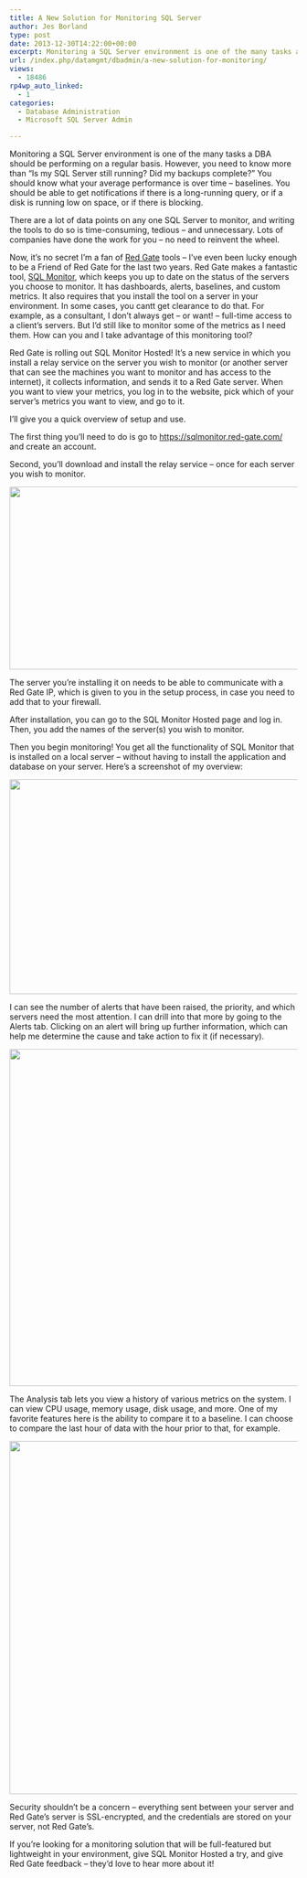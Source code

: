 ```yaml
---
title: A New Solution for Monitoring SQL Server
author: Jes Borland
type: post
date: 2013-12-30T14:22:00+00:00
excerpt: Monitoring a SQL Server environment is one of the many tasks a DBA should be performing on a regular basis.
url: /index.php/datamgmt/dbadmin/a-new-solution-for-monitoring/
views:
  - 18486
rp4wp_auto_linked:
  - 1
categories:
  - Database Administration
  - Microsoft SQL Server Admin

---
```

Monitoring a SQL Server environment is one of the many tasks a DBA should be performing on a regular basis. However, you need to know more than &#8220;Is my SQL Server still running? Did my backups complete?&#8221; You should know what your average performance is over time &#8211; baselines. You should be able to get notifications if there is a long-running query, or if a disk is running low on space, or if there is blocking.

There are a lot of data points on any one SQL Server to monitor, and writing the tools to do so is time-consuming, tedious &#8211; and unnecessary. Lots of companies have done the work for you &#8211; no need to reinvent the wheel.

Now, it&#8217;s no secret I&#8217;m a fan of [Red Gate][1] tools &#8211; I&#8217;ve even been lucky enough to be a Friend of Red Gate for the last two years. Red Gate makes a fantastic tool, [SQL Monitor][2], which keeps you up to date on the status of the servers you choose to monitor. It has dashboards, alerts, baselines, and custom metrics. It also requires that you install the tool on a server in your environment. In some cases, you cantt get clearance to do that. For example, as a consultant, I don&#8217;t always get &#8211; or want! &#8211; full-time access to a client&#8217;s servers. But I&#8217;d still like to monitor some of the metrics as I need them. How can you and I take advantage of this monitoring tool?

Red Gate is rolling out SQL Monitor Hosted! It&#8217;s a new service in which you install a relay service on the server you wish to monitor (or another server that can see the machines you want to monitor and has access to the internet), it collects information, and sends it to a Red Gate server. When you want to view your metrics, you log in to the website, pick which of your server&#8217;s metrics you want to view, and go to it.

I&#8217;ll give you a quick overview of setup and use.

The first thing you&#8217;ll need to do is go to <https://sqlmonitor.red-gate.com/> and create an account.

Second, you&#8217;ll download and install the relay service &#8211; once for each server you wish to monitor.

<img style="vertical-align: middle;" src="/wp-content/uploads/users/grrlgeek/smh 1.JPG?mtime=1388175665" alt="" width="991" height="320" />

The server you&#8217;re installing it on needs to be able to communicate with a Red Gate IP, which is given to you in the setup process, in case you need to add that to your firewall.

After installation, you can go to the SQL Monitor Hosted page and log in. Then, you add the names of the server(s) you wish to monitor.

Then you begin monitoring! You get all the functionality of SQL Monitor that is installed on a local server &#8211; without having to install the application and database on your server. Here&#8217;s a screenshot of my overview:

<img style="vertical-align: middle;" src="/wp-content/uploads/users/grrlgeek/smh 3.JPG?mtime=1388175665" alt="" width="1375" height="376" />

I can see the number of alerts that have been raised, the priority, and which servers need the most attention. I can drill into that more by going to the Alerts tab. Clicking on an alert will bring up further information, which can help me determine the cause and take action to fix it (if necessary).

<img style="vertical-align: middle;" src="/wp-content/uploads/users/grrlgeek/smh 2.JPG?mtime=1388175666" alt="" width="1299" height="590" />

The Analysis tab lets you view a history of various metrics on the system. I can view CPU usage, memory usage, disk usage, and more. One of my favorite features here is the ability to compare it to a baseline. I can choose to compare the last hour of data with the hour prior to that, for example.

<img style="vertical-align: middle;" src="/wp-content/uploads/users/grrlgeek/smh 4.JPG?mtime=1388175666" alt="" width="1372" height="618" />

Security shouldn&#8217;t be a concern &#8211; everything sent between your server and Red Gate&#8217;s server is SSL-encrypted, and the credentials are stored on your server, not Red Gate&#8217;s.

If you&#8217;re looking for a monitoring solution that will be full-featured but lightweight in your environment, give SQL Monitor Hosted a try, and give Red Gate feedback &#8211; they’d love to hear more about it!

 [1]: http://www.red-gate.com/
 [2]: http://www.red-gate.com/products/dba/sql-monitor/